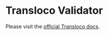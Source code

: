 # Transloco Validator

Please visit the [official Transloco docs](https://jsverse.github.io/transloco/docs/tools/validator).
